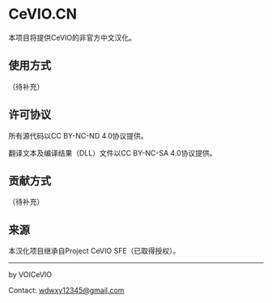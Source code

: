 # CeVIO.CN

本项目将提供CeVIO的非官方中文汉化。

## 使用方式

（待补充）

## 许可协议

所有源代码以CC BY-NC-ND 4.0协议提供。

翻译文本及编译结果（DLL）文件以CC BY-NC-SA 4.0协议提供。

## 贡献方式

（待补充）

## 来源

本汉化项目继承自Project CeVIO SFE（已取得授权）。

---

by VOICeVIO

Contact: wdwxy12345@gmail.com
